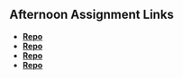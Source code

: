 ## Afternoon Assignment Links

* **[Repo](https://github.com/Bigdaddyjo/<ASSIGNMENT_REPO>)**
* **[Repo](https://github.com/Bigdaddyjo/<ASSIGNMENT_REPO>)**
* **[Repo](https://github.com/Bigdaddyjo/<ASSIGNMENT_REPO>)**
* **[Repo](https://github.com/Bigdaddyjo/<ASSIGNMENT_REPO>)**
